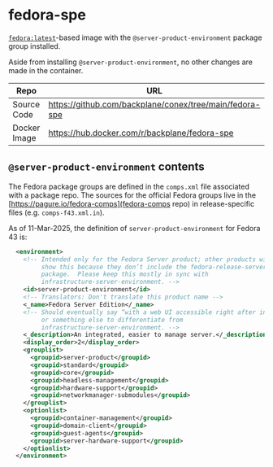 # fedora-spe

[`fedora:latest`](https://hub.docker.com/_/fedora)-based image with the `@server-product-environment` package group installed.

Aside from installing `@server-product-environment`, no other changes are made in the container.

Repo         | URL
------------ | -------------------------------------------------------------
Source Code  | <https://github.com/backplane/conex/tree/main/fedora-spe>
Docker Image | <https://hub.docker.com/r/backplane/fedora-spe>


## `@server-product-environment` contents

The Fedora package groups are defined in the `comps.xml` file associated with a package repo. The sources for the official Fedora groups live in the [https://pagure.io/fedora-comps](fedora-comps repo) in release-specific files (e.g. `comps-f43.xml.in`).

As of 11-Mar-2025, the definition of `server-product-environment` for Fedora 43 is:

```xml
  <environment>
    <!-- Intended only for the Fedora Server product; other products will not
         show this because they don’t include the fedora-release-server
         package.  Please keep this mostly in sync with
         infrastructure-server-environment. -->
    <id>server-product-environment</id>
    <!-- Translators: Don't translate this product name -->
    <_name>Fedora Server Edition</_name>
    <!-- Should eventually say “with a web UI accessible right after installation”
         or something else to differentiate from
         infrastructure-server-environment. -->
    <_description>An integrated, easier to manage server.</_description>
    <display_order>2</display_order>
    <grouplist>
      <groupid>server-product</groupid>
      <groupid>standard</groupid>
      <groupid>core</groupid>
      <groupid>headless-management</groupid>
      <groupid>hardware-support</groupid>
      <groupid>networkmanager-submodules</groupid>
    </grouplist>
    <optionlist>
      <groupid>container-management</groupid>
      <groupid>domain-client</groupid>
      <groupid>guest-agents</groupid>
      <groupid>server-hardware-support</groupid>
    </optionlist>
  </environment>
```
